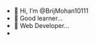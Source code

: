 - 👋 Hi, I’m @BrijMohan10111
- 👀 Good learner...
- 🌱 Web Developer...
- 

<!---
BrijMohan10111/BrijMohan10111 is a ✨ special ✨ repository because its `README.md` (this file) appears on your GitHub profile.
You can click the Preview link to take a look at your changes.
--->
